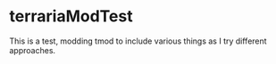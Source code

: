 # terrariaModTest
This is a test, modding tmod to include various things as I try different approaches.
